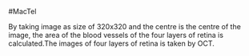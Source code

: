 #MacTel

By taking image as size of 320x320 and the centre is the centre of the image, the area of the blood vessels of the four layers of retina  is calculated.The images of four layers of retina is taken by OCT. 
